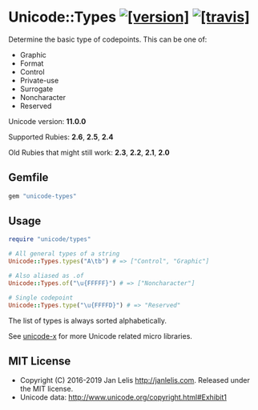 # Unicode::Types [![[version]](https://badge.fury.io/rb/unicode-types.svg)](http://badge.fury.io/rb/unicode-types)  [![[travis]](https://travis-ci.org/janlelis/unicode-types.svg)](https://travis-ci.org/janlelis/unicode-types)

Determine the basic type of codepoints. This can be one of:

- Graphic
- Format
- Control
- Private-use
- Surrogate
- Noncharacter
- Reserved

Unicode version: **11.0.0**

Supported Rubies: **2.6**, **2.5**, **2.4**

Old Rubies that might still work: **2.3**, **2.2**, **2.1**, **2.0**

## Gemfile

```ruby
gem "unicode-types"
```

## Usage

```ruby
require "unicode/types"

# All general types of a string
Unicode::Types.types("A\tb") # => ["Control", "Graphic"]

# Also aliased as .of
Unicode::Types.of("\u{FFFFF}") # => ["Noncharacter"]

# Single codepoint
Unicode::Types.type("\u{FFFFD}") # => "Reserved"
```

The list of types is always sorted alphabetically.

See [unicode-x](https://github.com/janlelis/unicode-x) for more Unicode related micro libraries.

## MIT License

- Copyright (C) 2016-2019 Jan Lelis <http://janlelis.com>. Released under the MIT license.
- Unicode data: http://www.unicode.org/copyright.html#Exhibit1
